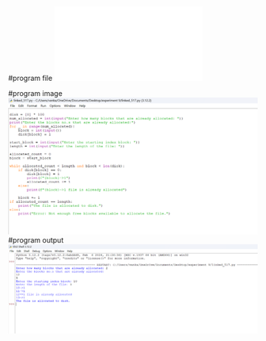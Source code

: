 #program file
![program file](linked_517.py)

#program image
![program image](linked_program.png)
#program output
![program output](linked_output.png)




